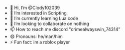 - 👋 Hi, I’m @Clody102039
- 👀 I’m interested in Scripting
- 🌱 I’m currently learning Lua code
- 💞️ I’m looking to collaborate on nothing
- 📫 How to reach me discord "crimealwayswin_74314"
- 😄 Pronouns: he/man/him
- ⚡ Fun fact: im a roblox player

<!---
Clody102039/Clody102039 is a ✨ special ✨ repository because its `README.md` (this file) appears on your GitHub profile.
You can click the Preview link to take a look at your changes.
--->
